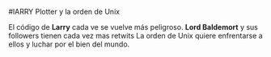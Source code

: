 #lARRY Plotter y la orden de Unix

El código de **Larry** cada ve se vuelve más peligroso.
**Lord Baldemort** y sus followers tienen cada vez mas retwits
La orden de Unix quiere enfrentarse a ellos y luchar por el bien del mundo.
